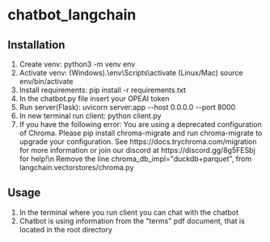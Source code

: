 # chatbot_langchain

<h2>Installation</h2>

<ol>
  <li>Create venv: python3 -m venv env</li>
  <li>Activate venv: (Windows).\env\Scripts\activate (Linux/Mac) source env/bin/activate</li>
  <li>Install requirements: pip install -r requirements.txt</li>
  <li>In the chatbot.py file insert your OPEAI token</li>
  <li>Run server(Flask): uvicorn server:app --host 0.0.0.0 --port 8000 </li>
  <li>In new terminal run client: python client.py</li>
  <li>If you have the following error: You are using a deprecated configuration of Chroma. Please pip install chroma-migrate and run chroma-migrate to upgrade your configuration. See https://docs.trychroma.com/migration for more information or join our discord at https://discord.gg/8g5FESbj for help!\n
  Remove the line chroma_db_impl="duckdb+parquet", from langchain.vectorstores/chroma.py</li>
</ol>  

<h2>Usage</h2>

<ol>
  <li>In the terminal where you run client you can chat with the chatbot</li>
  <li>Chatbot is using information from the "terms" pdf document, that is located in the root directory</li>
</ol>